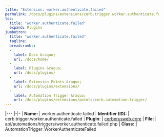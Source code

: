 ```yaml
---
title: "Extension: worker.authenticate.failed"
permalink: /docs/plugins/extensions/cerb.trigger.worker.authenticate.failed/
toc:
  title: "worker.authenticate.failed"
  expand: Plugins
jumbotron:
  title: "worker.authenticate.failed"
  tagline: 
  breadcrumbs:
  -
    label: Docs &raquo;
    url: /docs/home/
  -
    label: Plugins &raquo;
    url: /docs/plugins/
  -
    label: Extension Points &raquo;
    url: /docs/plugins/extensions/
  -
    label: Automation Trigger &raquo;
    url: /docs/plugins/extensions/points/cerb.automation.trigger/
---
```


|---
|-|-
| **Name:** | worker.authenticate.failed
| **Identifier (ID):** | cerb.trigger.worker.authenticate.failed
| **Plugin:** | [cerberusweb.core](/docs/plugins/cerberusweb.core/)
| **File:** | api/automations/triggers/worker.authenticate.failed.php
| **Class:** | AutomationTrigger_WorkerAuthenticateFailed

